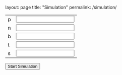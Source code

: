 layout: page
title: "Simulation"
permalink: /simulation/


<form id="form" action="http://localhost:8000/graphs/" method="get">

<table border="0">
<tbody>
  <tr>
    <td nowrap="nowrap">p</td>
    <td><input value="" id="mean" name="p"></td>
  </tr>
  <tr>
    <td nowrap="nowrap">n</td>
    <td><input value="" id="number of trials" name="n"></td>
  </tr>
  <tr>
    <td nowrap="nowrap">b</td>
    <td><input value="" id="size of bins" name="b"></td>
  </tr>
  <tr>
    <td nowrap="nowrap">t</td>
    <td><input value="" id="size of trials" name="t"></td>
  </tr>
  <tr>
    <td nowrap="nowrap">s</td>
    <td><input value="" name="s"></td>
  </tr>
</tbody>
</table>

<input type="submit" value="Start Simulation" >

</form>

<script>
  var f = document.getElementById("form");
  f.onsubmit=SubmitForm;
  function SubmitForm(event){
  var url = f.action + '?' + new FormData(f);
  alert(url);
  fetch(url, {method:"GET"})
    .then(response => alert(response.json()));
  
  event.preventDefault();}
</script>
